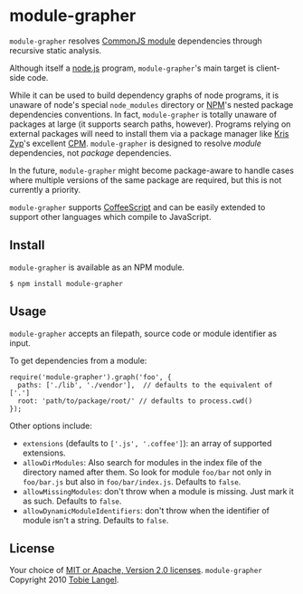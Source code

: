 module-grapher
==============

`module-grapher` resolves [CommonJS module][1] dependencies through recursive static analysis.

Although itself a [node.js][2] program, `module-grapher`'s main target is client-side code.

While it can be used to build dependency graphs of node programs, it is unaware of node's special `node_modules` directory or [NPM][3]'s nested package dependencies conventions. In fact, `module-grapher` is totally unaware of packages at large (it supports search paths, however). Programs relying on external packages will need to install them via a package manager like [Kris Zyp][4]'s excellent [CPM][5]. `module-grapher` is designed to resolve _module_ dependencies, not _package_ dependencies.

In the future, `module-grapher` might become package-aware to handle cases where multiple versions of the same package are required, but this is not currently a priority.

`module-grapher` supports [CoffeeScript][6] and can be easily extended to support other languages which compile to JavaScript.

Install
-------

`module-grapher` is available as an NPM module.

    $ npm install module-grapher

Usage
-----

`module-grapher` accepts an filepath, source code or module identifier as input.

To get dependencies from a module:

    require('module-grapher').graph('foo', {
      paths: ['./lib', './vendor'],  // defaults to the equivalent of ['.']
      root: 'path/to/package/root/' // defaults to process.cwd()
    });
    
Other options include:

* `extensions` (defaults to `['.js', '.coffee']`): an array of supported extensions.
* `allowDirModules`: Also search for modules in the index file of the directory named after them. So look for module `foo/bar` not only in `foo/bar.js` but also in `foo/bar/index.js`. Defaults to `false`.
* `allowMissingModules`: don't throw when a module is missing. Just mark it as such. Defaults to `false`.
* `allowDynamicModuleIdentifiers`: don't throw when the identifier of module isn't a string. Defaults to `false`.

License
-------

Your choice of [MIT or Apache, Version 2.0 licenses][7]. `module-grapher` Copyright 2010 [Tobie Langel][8].

[1]: http://wiki.commonjs.org/wiki/Modules/1.1
[2]: http://nodejs.org
[3]: http://npmjs.org
[4]: http://www.sitepen.com/blog/author/kzyp/
[5]: http://github.com/kriszyp/cpm
[6]: http://jashkenas.github.com/coffee-script
[7]: https://raw.github.com/tobie/module-grapher/master/LICENSE
[8]: http://tobielangel.com
